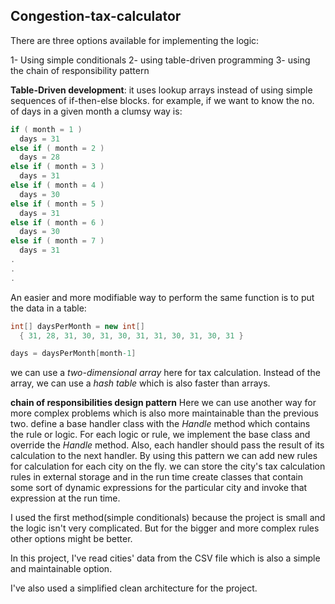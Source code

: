 ## Congestion-tax-calculator
There are three options available for implementing the logic:

1- Using simple conditionals
2- using table-driven programming
3- using the chain of responsibility pattern

__Table-Driven development__:
    it uses lookup arrays instead of using simple sequences of if-then-else blocks. for example, if we want to know the no. of days in a given month a clumsy way is:
```c#
if ( month = 1 )
  days = 31
else if ( month = 2 )
  days = 28
else if ( month = 3 )
  days = 31
else if ( month = 4 )
  days = 30
else if ( month = 5 )
  days = 31
else if ( month = 6 )
  days = 30
else if ( month = 7 )
  days = 31
.
.
.
```
An easier and more modifiable way to perform the same function is to put the data in
a table:
```C#
int[] daysPerMonth = new int[]
  { 31, 28, 31, 30, 31, 30, 31, 31, 30, 31, 30, 31 }

days = daysPerMonth[month-1]
```
we can use a _two-dimensional array_ here for tax calculation. Instead of the array, we can use a _hash table_ which is also faster than arrays.

__chain of responsibilities design pattern__
Here we can use another way for more complex problems which is also more maintainable than the previous two.  define a base handler class with the _Handle_ method which contains the rule or logic.
For each logic or rule, we implement the base class and override the _Handle_ method. Also, each handler should pass the result of its calculation to the next handler. By using this pattern we can add new rules for calculation for each city on the fly. we can store the city's tax calculation rules in external storage and in the run time create classes that contain some sort of dynamic expressions for the particular city and invoke that expression at the run time. 


I used the first method(simple conditionals) because the project is small and the logic isn't very complicated. But for the bigger and more complex rules other options might be better. 

In this project, I've read cities' data from the CSV file which is also a simple and maintainable option.

I've also used a simplified clean architecture for the project.
